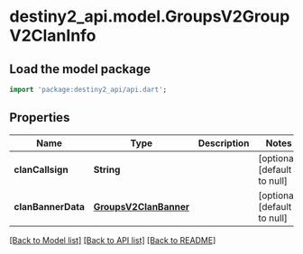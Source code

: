 # destiny2_api.model.GroupsV2GroupV2ClanInfo

## Load the model package
```dart
import 'package:destiny2_api/api.dart';
```

## Properties
Name | Type | Description | Notes
------------ | ------------- | ------------- | -------------
**clanCallsign** | **String** |  | [optional] [default to null]
**clanBannerData** | [**GroupsV2ClanBanner**](GroupsV2ClanBanner.md) |  | [optional] [default to null]

[[Back to Model list]](../README.md#documentation-for-models) [[Back to API list]](../README.md#documentation-for-api-endpoints) [[Back to README]](../README.md)


